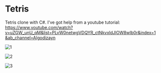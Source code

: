 # Tetris
Tetris clone with C#.
I've got help from a youtube tutorial: https://www.youtube.com/watch?v=uZGW_unU_qM&list=PLvW0netwgVDQYR_ctNkvxldJlOW8wIb0r&index=1&ab_channel=Algodizayn

![1](https://user-images.githubusercontent.com/77192206/215358903-58985185-3d76-4435-9b2b-44e90ecfa02b.JPG)

![2](https://user-images.githubusercontent.com/77192206/215358910-564fb9d1-47e2-4310-93eb-c6cb521f8170.JPG)

![3](https://user-images.githubusercontent.com/77192206/215358916-510cad06-6d5a-4ca2-9a72-86762de34503.JPG)
